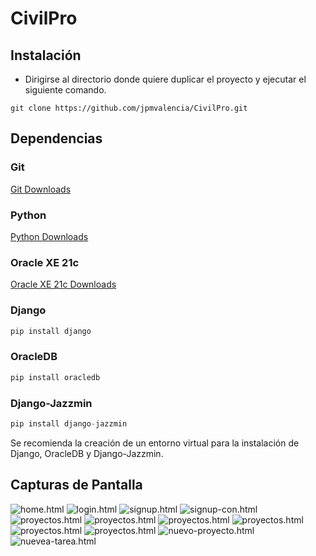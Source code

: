 # CivilPro

## Instalación
* Dirigirse al directorio donde quiere duplicar el proyecto y ejecutar el siguiente comando.
```git
git clone https://github.com/jpmvalencia/CivilPro.git
```

## Dependencias
### Git
[Git Downloads](https://git-scm.com/downloads/ "Git Downloads")

### Python
[Python Downloads](https://www.python.org/ftp/python/3.12.4/python-3.12.4-amd64.exe "Python Downlaods")

### Oracle XE 21c
[Oracle XE 21c Downloads](https://www.oracle.com/database/technologies/xe-downloads.html "Oracle XE 21c Downlaods")

### Django
```python
pip install django
```

### OracleDB
```python
pip install oracledb
```

### Django-Jazzmin
```python
pip install django-jazzmin
```

Se recomienda la creación de un entorno virtual para la instalación de Django, OracleDB y Django-Jazzmin.

## Capturas de Pantalla
![home.html](https://github.com/jpmvalencia/CivilPro/assets/129212252/6dc4f265-0136-4091-afb3-2f3acf84536f)
![login.html](https://github.com/jpmvalencia/CivilPro/assets/129212252/44e121d5-4654-4c65-91e2-cf4846713c55)
![signup.html](https://github.com/jpmvalencia/CivilPro/assets/129212252/4de91eda-667f-4588-b71d-b26334bc63bd)
![signup-con.html](https://github.com/jpmvalencia/CivilPro/assets/129212252/560ac4bc-837f-4ec7-a759-c3b9fa05c98f)
![proyectos.html](https://github.com/jpmvalencia/CivilPro/assets/129212252/feb5081c-fe3f-46ff-bcbc-71c098c04756)
![proyectos.html](https://github.com/jpmvalencia/CivilPro/assets/129212252/b00e33e3-ab23-4481-ba3c-e9c9fe81a84d)
![proyectos.html](https://github.com/jpmvalencia/CivilPro/assets/129212252/4426f449-e261-4fb7-88b0-bd37d7a4ac34)
![proyectos.html](https://github.com/jpmvalencia/CivilPro/assets/129212252/98a05039-ea44-4d9f-9e7d-755523f15f66)
![proyectos.html](https://github.com/jpmvalencia/CivilPro/assets/129212252/f9299b81-4fdf-45e8-b373-45bff41f5c63)
![proyectos.html](https://github.com/jpmvalencia/CivilPro/assets/129212252/2f7af79e-adbe-4d49-9d98-6607ac4ac46f)
![nuevo-proyecto.html](https://github.com/jpmvalencia/CivilPro/assets/129212252/52e7a50d-1d32-4c56-987e-ff9e9a686fe5)
![nuevea-tarea.html](https://github.com/jpmvalencia/CivilPro/assets/129212252/e8ff8b89-e1cc-49b8-bab1-8db4bda3d7b8)
